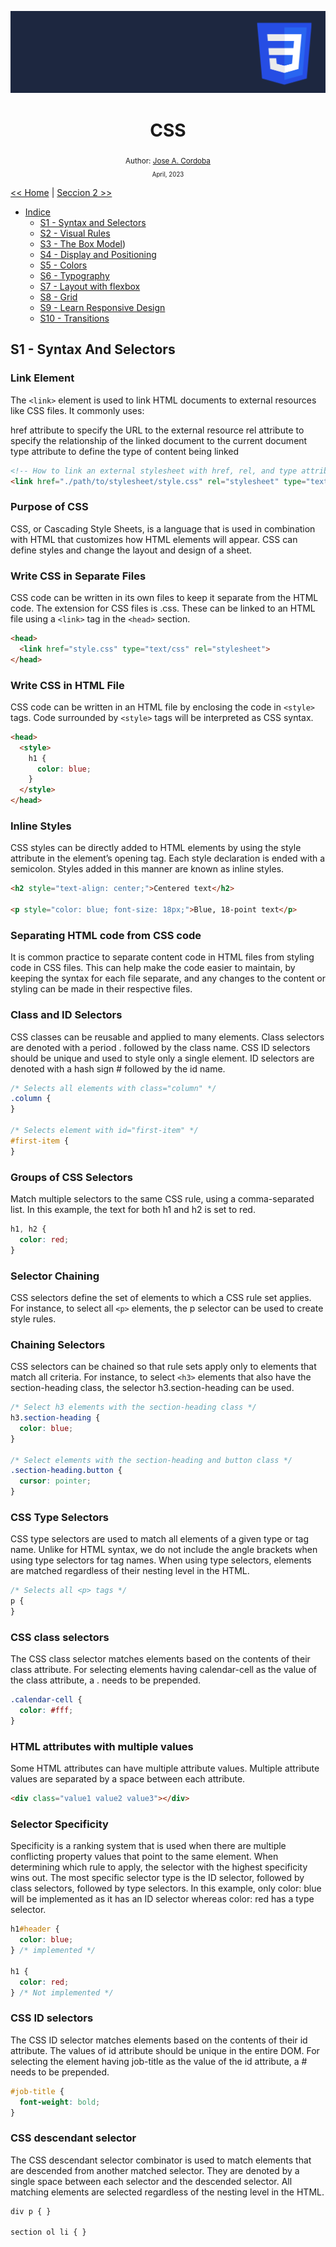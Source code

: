 <div align="center">


![Day 5](./images/banners/css.png)

  <h1> CSS </h1>
  

  <sub>Author:
  <a href="" target="_blank">Jose A. Cordoba</a><br>
  <small> April, 2023</small>
  </sub>
</div>

[<< Home](https://github.com/josemek098dev/001-Docs-web-development/blob/master/README.md) | [Seccion 2 >>](https://github.com/josemek098dev/001-Docs-web-development/blob/master/02-Fronted/02.2-CSS_VisualRules.md)

  - [Indice]()
    - [S1 - Syntax and Selectors](https://github.com/josemek098dev/001-Docs-web-development/blob/master/02-Fronted/02.1-CSS_SyntaxAndSelectors.md)
    - [S2 - Visual Rules](https://github.com/josemek098dev/001-Docs-web-development/blob/master/02-Fronted/02.2-CSS_VisualRules.md)
    - [S3 - The Box Model](https://github.com/josemek098dev/001-Docs-web-development/blob/master/02-Fronted/02.3-CSS_TheBoxModel.md))
    - [S4 - Display and Positioning](https://github.com/josemek098dev/001-Docs-web-development/blob/master/02-Fronted/02.4-CSS_DisplayAndPositioning.md)
    - [S5 - Colors](https://github.com/josemek098dev/001-Docs-web-development/blob/master/02-Fronted/02.5-CSS_Colors.md)
    - [S6 - Typography](https://github.com/josemek098dev/001-Docs-web-development/blob/master/02-Fronted/02.6-CSS_Typography.md)
    - [S7 - Layout with flexbox](https://github.com/josemek098dev/001-Docs-web-development/blob/master/02-Fronted/02.7-CSS_Layout%20with%20Flexbox.md)
    - [S8 - Grid](https://github.com/josemek098dev/001-Docs-web-development/blob/master/02-Fronted/02.8-CSS_Grid.md)
    - [S9 - Learn Responsive Design](https://github.com/josemek098dev/001-Docs-web-development/blob/master/02-Fronted/02.9-CSS_LearnResponsiveDesign.md)
    - [S10 - Transitions](https://github.com/josemek098dev/001-Docs-web-development/blob/master/02-Fronted/02.10-CSS_CSS%20Transitions.md)

## S1 - Syntax And Selectors

### Link Element
The `<link>` element is used to link HTML documents to external resources like CSS files. It commonly uses:

href attribute to specify the URL to the external resource
rel attribute to specify the relationship of the linked document to the current document
type attribute to define the type of content being linked

```html
<!-- How to link an external stylesheet with href, rel, and type attributes -->
<link href="./path/to/stylesheet/style.css" rel="stylesheet" type="text/css">
```

### Purpose of CSS
CSS, or Cascading Style Sheets, is a language that is used in combination with HTML that customizes how HTML elements will appear. CSS can define styles and change the layout and design of a sheet.

### Write CSS in Separate Files
CSS code can be written in its own files to keep it separate from the HTML code. The extension for CSS files is .css. These can be linked to an HTML file using a `<link>` tag in the `<head>` section.

```html
<head>
  <link href="style.css" type="text/css" rel="stylesheet">
</head>
```

### Write CSS in HTML File
CSS code can be written in an HTML file by enclosing the code in `<style>` tags. Code surrounded by `<style>` tags will be interpreted as CSS syntax.

```html
<head>
  <style>
    h1 {
      color: blue;
    }
  </style>
</head>
```

### Inline Styles
CSS styles can be directly added to HTML elements by using the style attribute in the element’s opening tag. Each style declaration is ended with a semicolon. Styles added in this manner are known as inline styles.

```html
<h2 style="text-align: center;">Centered text</h2>

<p style="color: blue; font-size: 18px;">Blue, 18-point text</p>
```

### Separating HTML code from CSS code
It is common practice to separate content code in HTML files from styling code in CSS files. This can help make the code easier to maintain, by keeping the syntax for each file separate, and any changes to the content or styling can be made in their respective files.

### Class and ID Selectors
CSS classes can be reusable and applied to many elements. Class selectors are denoted with a period . followed by the class name. CSS ID selectors should be unique and used to style only a single element. ID selectors are denoted with a hash sign # followed by the id name.

```CSS
/* Selects all elements with class="column" */
.column {
}

/* Selects element with id="first-item" */
#first-item {
}
```


### Groups of CSS Selectors
Match multiple selectors to the same CSS rule, using a comma-separated list. In this example, the text for both h1 and h2 is set to red.

```CSS
h1, h2 {
  color: red;
}
```

### Selector Chaining
CSS selectors define the set of elements to which a CSS rule set applies. For instance, to select all `<p>` elements, the p selector can be used to create style rules.

### Chaining Selectors
CSS selectors can be chained so that rule sets apply only to elements that match all criteria. For instance, to select `<h3>` elements that also have the section-heading class, the selector h3.section-heading can be used.

```CSS
/* Select h3 elements with the section-heading class */
h3.section-heading {
  color: blue;
}

/* Select elements with the section-heading and button class */
.section-heading.button {
  cursor: pointer;
}
```

### CSS Type Selectors
CSS type selectors are used to match all elements of a given type or tag name. Unlike for HTML syntax, we do not include the angle brackets when using type selectors for tag names. When using type selectors, elements are matched regardless of their nesting level in the HTML.

```CSS
/* Selects all <p> tags */
p {
}
```

### CSS class selectors
The CSS class selector matches elements based on the contents of their class attribute. For selecting elements having calendar-cell as the value of the class attribute, a . needs to be prepended.

```CSS
.calendar-cell {
  color: #fff;
}
```

### HTML attributes with multiple values
Some HTML attributes can have multiple attribute values. Multiple attribute values are separated by a space between each attribute.

```html
<div class="value1 value2 value3"></div>
```

### Selector Specificity
Specificity is a ranking system that is used when there are multiple conflicting property values that point to the same element. When determining which rule to apply, the selector with the highest specificity wins out. The most specific selector type is the ID selector, followed by class selectors, followed by type selectors. In this example, only color: blue will be implemented as it has an ID selector whereas color: red has a type selector.

```CSS
h1#header {
  color: blue;
} /* implemented */

h1 {
  color: red;
} /* Not implemented */
```

### CSS ID selectors
The CSS ID selector matches elements based on the contents of their id attribute. The values of id attribute should be unique in the entire DOM. For selecting the element having job-title as the value of the id attribute, a # needs to be prepended.

```CSS
#job-title {
  font-weight: bold;
}
```

### CSS descendant selector
The CSS descendant selector combinator is used to match elements that are descended from another matched selector. They are denoted by a single space between each selector and the descended selector. All matching elements are selected regardless of the nesting level in the HTML.

```CSS
div p { }

section ol li { }
```